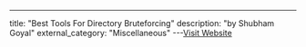 ---
title: "Best Tools For Directory Bruteforcing"
description: "by Shubham Goyal"
external_category: "Miscellaneous"
---[Visit Website](https://secnhack.in/multiple-ways-to-find-hidden-directory-on-web-server/)

